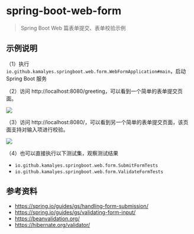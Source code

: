 # spring-boot-web-form

> Spring Boot Web 篇表单提交、表单校验示例

## 示例说明

（1）执行 `io.github.kamalyes.springboot.web.form.WebFormApplication#main`，启动 Spring Boot 服务

（2）访问 http://localhost:8080/greeting，可以看到一个简单的表单提交页面。

![](https://www.yuyanqing.cn/oss/image-bed/snap/20221010120631.png)

（3）访问 http://localhost:8080/，可以看到另一个简单的表单提交页面，该页面支持对输入项进行校验。

![](https://www.yuyanqing.cn/oss/image-bed/snap/20221010120831.png)

（4）也可以直接执行以下测试集，观察测试结果

- `io.github.kamalyes.springboot.web.form.SubmitFormTests`
- `io.github.kamalyes.springboot.web.form.ValidateFormTests`

## 参考资料

- https://spring.io/guides/gs/handling-form-submission/
- https://spring.io/guides/gs/validating-form-input/
- https://beanvalidation.org/
- https://hibernate.org/validator/
